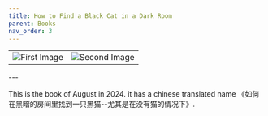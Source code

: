 ```yaml
---
title: How to Find a Black Cat in a Dark Room
parent: Books
nav_order: 3
---
```


<table>
  <tr>
    <td><img src=""https://deepbytesblog.s3.bitiful.net/How-to-find-a-black-cat-in-a-black-room-1.jpg?no-wait=on alt="First Image" /></td>
    <td><img src=""https://deepbytesblog.s3.bitiful.net/How-to-find-a-black-cat-in-a-dark-room-2.jpg?no-wait=on alt="Second Image" /></td>
  </tr>
</table>
---

This is the book of August in 2024. it has a chinese translated name 《如何在黑暗的房间里找到一只黑猫--尤其是在没有猫的情况下》.
